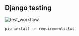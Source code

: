 ## Django testing

![test_workflow](https://github.com/StephenKamau/ecommerce-v1/actions/workflows/django.yml/badge.svg)


```pip install -r requirements.txt```

